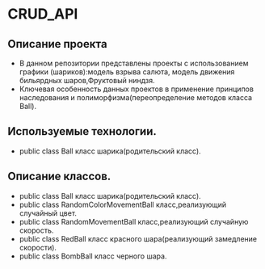 # CRUD_API
## Описание проекта

- В данном репозитории представлены проекты с использованием графики (шариков):модель взрыва салюта, модель движения бильярдных шаров,Фруктовый ниндзя. 
- Ключевая особенность данных проектов в применение принципов наследования и полиморфизма(переопределение методов класса Ball).

## Используемые технологии.
- public class Ball класс шарика(родительский класс).


## Описание классов.
- public class Ball класс шарика(родительский класс).
- public class RandomColorMovementBall класс,реализующий случайный цвет.
- public class RandomMovementBall класс,реализующий случайную скорость.
- public class RedBall класс красного шара(реализующий замедление скорости).
- public class BombBall класс черного шара.

